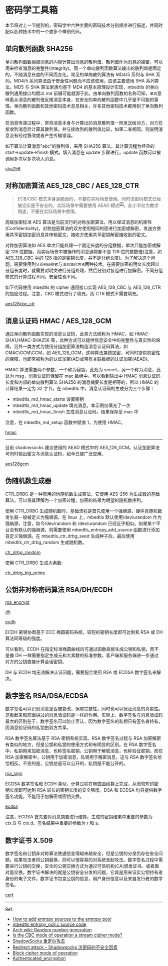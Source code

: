 # 密码学工具箱

本节将对上一节提到的，密码学中六种主要的密码技术分别顺序进行描述，并同时配以此种技术中的一个或多个样例代码。

## 单向散列函数 SHA256

单向散列函数根据消息的内容计算出消息的散列值，散列值作为消息的摘要，可以用来检查消息的完整性(Integrity)。同一个单向散列函数算法输出的散列值是固定的，不随消息长度的不同而变化。常见的单向散列算法有 MD4/5 系列与 SHA 系列。MD4/5 系列算法由于安全性问题而不应该使用，应该主要使用 SHA 系列算法。MD5 与 SHA 算法家族均基于 MD4 的基本原理设计实现，mbedtls 的单向散列通用接口均赋以 md 前缀可能就源于此。由单向散列函数的名称可知，`单向`意味着从消息的散列值反推消息本身，在安全的单向散列函数中几乎是不可能的事情。单向散列函数和其他密码技术息息相关，许多其他密码技术都用到了单向散列函数。

在消息传递过程中，常将消息本身与计算出的消息散列值一同发送给对方，对方在接收到消息后计算其散列值，并与接收到的散列值比较，如果二者相同，则说明消息没有经过篡改或者产生传输错误。

如下算法计算消息"abc"的散列值，采用 SHA256 算法。其计算流程为经典的 start->update->finish 模式。填入消息在 update 步骤进行，update 函数可以被调用多次以多次填入消息。

[sha256](../src/libmbedtls/sha256.c ':include')

## 对称加密算法 AES_128_CBC / AES_128_CTR

> ECB/CBC 模式本身是脆弱的，不要在实际场景使用。同时流密码模式已经被证实是不安全的，实际场景中需要使用 AEAD 模式<sup>[[1]](https://shadowsocks.org/en/wiki/Stream-Ciphers.html)</sup>。此小节仅为教学用途，不要在实际场景中使用。

高级加密标准 AES 算法是当前流行的对称加密算法，用以保证消息的机密性(Confidentiality)。对称加密算法的双方使用相同的密进行加密或解密，发送方使用共享密钥加密消息并传输密文，接收方使用共享密钥解密接收到的密文。

对称加密算法如 AES 单次只能处理一个固定长度的分组数据，单次只能加密或解密 128 位数据，而实际场景中被操作的消息通常都不是 128 位的整数倍(注意，如 AES_128_CBC 中的 128 指的是密钥长度，并不是分组长度)。为了解决这个问题，需要使用到`分组密码模式`与`消息填充方法`两种技术。在需要加密的明文长度超出分组长度时，就需要对明文进行分组处理，然后分别对各组进行加解密。不同分组模式的计算过程不同，安全性也不同。

如下代码使用 mbedtls 的 cipher 通用接口实现 AES_128_CBC 与 AES_128_CTR 的加密过程。注意，CBC 模式进行了填充，而 CTR 模式不需要填充。

[aes128cbc_ctr](../src/libmbedtls/aes128cbc_ctr.c ':include')

## 消息认证码 HMAC / AES_128_GCM

通过单向散列函数实现的消息认证码，此类方法统称为 HMAC，如 HMAC-SHA1,HMAC-SHA256 等，此种方式可以提供信息安全中的完整性与真实性的保障。另外一类方式为使用分组加密算法构造消息认证码算法，如 CMAC\GCM\CCM，如 AES_128_GCM，这种算法兼顾加密，可同时提供机密性的保障，也即常被称为的认证加密(AE)或带有关联数据的认证加密(AEAD)。

HMAC 算法需要两个参数，一个称为秘钥，此处为 secret，另一个称为消息，此处为 msg，消息认证码保留在 mac 数组中。可以看到输出中 HMAC 消息认证码长度和内部的单向散列算法 SHA256 的消息摘要长度是相等的，所以 HMAC 的计算结果一定为 32 字节。在 mbedtls 中，消息认证码的生成分为三个步骤：

- mbedtls_md_hmac_starts 设置密钥
- mbedtls_md_hmac_update 填充消息，本示例仅填充了一次
- mbedtls_md_hmac_finish 生成消息认证码，结果保存至 mac 中

注意，在 mbedtls_md_setup 函数中赋值 1，为使用 HMAC。

[hmac](../src/libmbedtls/hmac.c ':include')

---

目前 shadowsocks 建议使用的 AEAD 模式中的 AES_128_GCM。认证加密算法可同时输出密文与消息认证码，如今已被广泛应用。

[aes128gcm](../src/libmbedtls/aes128gcm.c ':include')

## 伪随机数生成器

CTR_DRBG 是一种常用的伪随机数生成算法，它使用 AES-256 为生成器的基础算法，可以将其理解为一个加密过程，加密的结果为期望的随机数序列。

使用 CTR_DRBG 生成随机数时，基础流程是首先使用一个强熵源，硬件真随机数发生器一般被定义为强熵源。在 linux 上，mbedtls 默认使用/dev/urandom 作为强熵源，注意，如今/dev/random 和 /dev/urandom 已经近乎相似。如果某个平台没有默认的强熵源，则需要使用 mbedtls_entropy_add_source 函数进行添加自定义强熵源。在 mbedtls_ctr_drbg_seed 生成种子后，最后使用 mbedtls_ctr_drbg_random 生成随机数。

[ctr_drbg_random](../src/libmbedtls/ctr_drbg_random.c ':include')

使用 CTR_DRBG 生成大素数:

[ctr_drbg_big_prime](../src/libmbedtls/ctr_drbg_big_prime.c ':include')

## 公钥非对称密码算法 RSA/DH/ECDH

[rsa_encrypt](../src/libmbedtls/rsa_encrypt.c ':include')

[dh](../src/libmbedtls/dh.c ':include')

[ecdh](../src/libmbedtls/ecdh.c ':include')

ECDH 密钥协商基于 ECC 椭圆密码系统，较短的密钥长度即可达到和 RSA 或 DH 算法同等级的强度。

可以看到，ECDH 在指定标准椭圆曲线后可通过函数直接生成公钥和私钥，而不是像 DH 一样需要指定生成元和大素数的标准参数。客户端和服务端进一步通过对方的公钥直接计算会话密钥。

DH 与 ECDH 均无法解决认证问题，需要配合使用 RSA 或 ECDSA 数字签名来解决。

## 数字签名 RSA/DSA/ECDSA

数字签名可以识别消息是否被篡改，保障完整性，同时也可以保证消息的真实性。这看起来和前面讲过的消息验证码是一样的作用。实际上，数字签名与消息验证码最大的区别在于，数字签名可以防止否认，因为数字签名的私钥只有签名者持有，而消息验证码的私钥由双方共享。

RSA 数字签名算法基于 RSA 密钥系统实现。RSA 数字签名过程与 RSA 加密解密有类似的地方，但是公钥和私钥的使用方式却有明显的区别。在 RSA 数字签名中，私钥用来加密消息，也称签名密钥。公钥用于解密消息，也称验证密钥。而在 RSA 加密解密中，公钥用于加密消息，私钥用于解密消息，这与 RSA 数字签名恰恰相反。不变的是，公钥总是可以公开的，私钥是不能公开的。

[rsa_sign](../src/libmbedtls/rsa_sign.c ':include')

ECDSA 数字签名和 ECDH 类似，计算过程在椭圆曲线群上完成，从而较短的密钥长度即可达到 RSA 较长的密钥长度的安全强度。DSA 和 ECDSA 均只提供数字签名功能，不能用于加解密或密钥交换。

[ecdsa](../src/libmbedtls/ecdsa.c ':include')

注意，ECDSA 首先要对消息摘要进行结算。生成的密钥结果中重要的参数为 ctx.Q 与 ctx.d。签名结果中重要的参数为 r 和 s。

## 数字证书 X.509

数字签名和公钥非对称算法使通信变得越来越安全，但是公钥的分发仍存在安全问题。如果攻击者将公钥替换，则可以很容易的对系统发起攻击。数字签名过程中需要进行公钥的交换，安全的公钥交换方式为通过可信机构(CA)颁发证书、或者面对面交换。数字证书解决的就是公钥安全分发的问题，它其是用来证实公钥持有者身份的电子文件。数字证书包含公钥的信息，用户身份信息以及来自发行者的数字签名。

[cert](../src/libmbedtls/cert.c ':include')

---

Ref:

- [How to add entropy sources to the entropy pool](https://tls.mbed.org/kb/how-to/add-entropy-sources-to-entropy-pool)
- [mbedtls entropy_poll.c source code](https://github.com/ARMmbed/mbedtls/blob/55a4d938d055a44cdac6baab1b62d1dcc804da0a/library/entropy_poll.c)
- [Arch wiki: Random number generation](https://wiki.archlinux.org/title/Random_number_generation)
- [Is the CBC mode of operation a stream cipher mode?](https://crypto.stackexchange.com/questions/51251/is-the-cbc-mode-of-operation-a-stream-cipher-mode)
- [ShadowSocks 重定向攻击](http://iv4n.cc/shadowsocks/)
- [Redirect attack - Shadowsocks 流密码的不安全因素](https://blog.rexskz.info/redirect-attack-weakness-of-ss-stream-cipher.html#toc-link-2)
- [Block cipher mode of operation](https://en.wikipedia.org/wiki/Block_cipher_mode_of_operation)
- [Authenticated_encryption](https://en.wikipedia.org/wiki/Authenticated_encryption)
